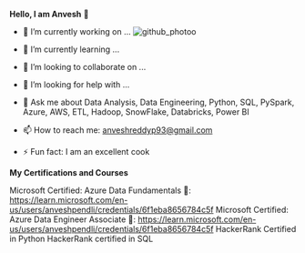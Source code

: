 **Hello, I am Anvesh** 👋



- 🔭 I’m currently working on ...  ![github_photoo](https://github.com/reddy-anvesh/reddy-anvesh/assets/149987255/54b77c14-cd9d-47e0-994c-e86e8a063112)

- 🌱 I’m currently learning ...
- 👯 I’m looking to collaborate on ...
- 🤔 I’m looking for help with ...
- 💬 Ask me about Data Analysis, Data Engineering, Python, SQL, PySpark, Azure, AWS, ETL, Hadoop, SnowFlake, Databricks, Power BI
- 📫 How to reach me: anveshreddyp93@gmail.com
- ⚡ Fun fact: I am an excellent cook
  
  
**My Certifications and Courses**

Microsoft Certified: Azure Data Fundamentals 🔗: https://learn.microsoft.com/en-us/users/anveshpendli/credentials/6f1eba8656784c5f
Microsoft Certified: Azure Data Engineer Associate 🔗: https://learn.microsoft.com/en-us/users/anveshpendli/credentials/6f1eba8656784c5f
HackerRank Certified in Python
HackerRank certified in SQL 

